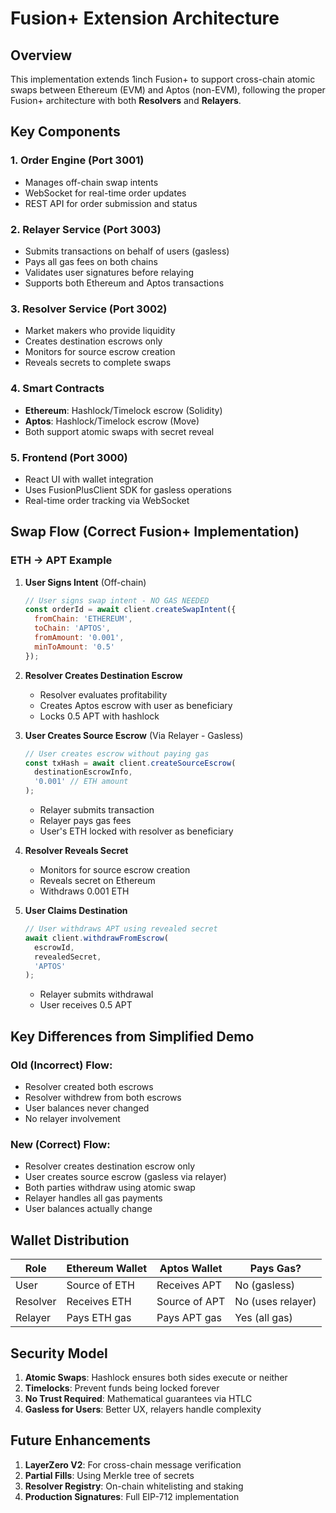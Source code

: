# Fusion+ Extension Architecture

## Overview

This implementation extends 1inch Fusion+ to support cross-chain atomic swaps between Ethereum (EVM) and Aptos (non-EVM), following the proper Fusion+ architecture with both **Resolvers** and **Relayers**.

## Key Components

### 1. **Order Engine** (Port 3001)
- Manages off-chain swap intents
- WebSocket for real-time order updates
- REST API for order submission and status

### 2. **Relayer Service** (Port 3003)
- Submits transactions on behalf of users (gasless)
- Pays all gas fees on both chains
- Validates user signatures before relaying
- Supports both Ethereum and Aptos transactions

### 3. **Resolver Service** (Port 3002)
- Market makers who provide liquidity
- Creates destination escrows only
- Monitors for source escrow creation
- Reveals secrets to complete swaps

### 4. **Smart Contracts**
- **Ethereum**: Hashlock/Timelock escrow (Solidity)
- **Aptos**: Hashlock/Timelock escrow (Move)
- Both support atomic swaps with secret reveal

### 5. **Frontend** (Port 3000)
- React UI with wallet integration
- Uses FusionPlusClient SDK for gasless operations
- Real-time order tracking via WebSocket

## Swap Flow (Correct Fusion+ Implementation)

### ETH → APT Example

1. **User Signs Intent** (Off-chain)
   ```javascript
   // User signs swap intent - NO GAS NEEDED
   const orderId = await client.createSwapIntent({
     fromChain: 'ETHEREUM',
     toChain: 'APTOS',
     fromAmount: '0.001',
     minToAmount: '0.5'
   });
   ```

2. **Resolver Creates Destination Escrow**
   - Resolver evaluates profitability
   - Creates Aptos escrow with user as beneficiary
   - Locks 0.5 APT with hashlock

3. **User Creates Source Escrow** (Via Relayer - Gasless)
   ```javascript
   // User creates escrow without paying gas
   const txHash = await client.createSourceEscrow(
     destinationEscrowInfo,
     '0.001' // ETH amount
   );
   ```
   - Relayer submits transaction
   - Relayer pays gas fees
   - User's ETH locked with resolver as beneficiary

4. **Resolver Reveals Secret**
   - Monitors for source escrow creation
   - Reveals secret on Ethereum
   - Withdraws 0.001 ETH

5. **User Claims Destination**
   ```javascript
   // User withdraws APT using revealed secret
   await client.withdrawFromEscrow(
     escrowId,
     revealedSecret,
     'APTOS'
   );
   ```
   - Relayer submits withdrawal
   - User receives 0.5 APT

## Key Differences from Simplified Demo

### Old (Incorrect) Flow:
- Resolver created both escrows
- Resolver withdrew from both escrows
- User balances never changed
- No relayer involvement

### New (Correct) Flow:
- Resolver creates destination escrow only
- User creates source escrow (gasless via relayer)
- Both parties withdraw using atomic swap
- Relayer handles all gas payments
- User balances actually change

## Wallet Distribution

| Role | Ethereum Wallet | Aptos Wallet | Pays Gas? |
|------|----------------|--------------|-----------|
| User | Source of ETH | Receives APT | No (gasless) |
| Resolver | Receives ETH | Source of APT | No (uses relayer) |
| Relayer | Pays ETH gas | Pays APT gas | Yes (all gas) |

## Security Model

1. **Atomic Swaps**: Hashlock ensures both sides execute or neither
2. **Timelocks**: Prevent funds being locked forever
3. **No Trust Required**: Mathematical guarantees via HTLC
4. **Gasless for Users**: Better UX, relayers handle complexity

## Future Enhancements

1. **LayerZero V2**: For cross-chain message verification
2. **Partial Fills**: Using Merkle tree of secrets
3. **Resolver Registry**: On-chain whitelisting and staking
4. **Production Signatures**: Full EIP-712 implementation